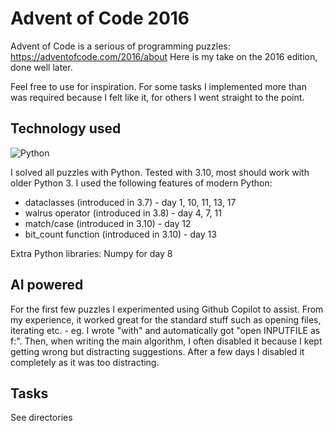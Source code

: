 # Advent of Code 2016

Advent of Code is a serious of programming puzzles: <https://adventofcode.com/2016/about>
Here is my take on the 2016 edition, done well later.

Feel free to use for inspiration. For some tasks I implemented more than was
required because I felt like it, for others I went straight to the point.

## Technology used

![Python](https://img.shields.io/badge/python-%3E%3D3.10-blue)

I solved all puzzles with Python. Tested with 3.10, most should work with older Python 3. I used the following
features of modern Python:

* dataclasses (introduced in 3.7) - day 1, 10, 11, 13, 17
* walrus operator (introduced in 3.8) - day 4, 7, 11
* match/case (introduced in 3.10) - day 12
* bit_count function (introduced in 3.10) - day 13

Extra Python libraries: Numpy for day 8


## AI powered

For the first few puzzles I experimented using Github Copilot to assist. From my experience, it
worked great for the standard stuff such as opening files, iterating etc. - eg. I wrote "with"
and automatically got "open INPUTFILE as f:". Then, when writing the main algorithm, I often
disabled it because I kept getting wrong but distracting suggestions. After a few days I
disabled it completely as it was too distracting.

## Tasks

See directories
